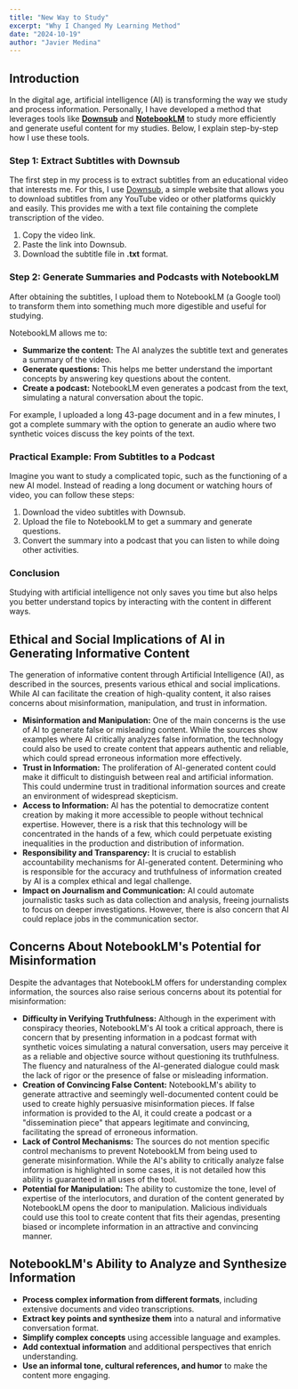 ```yaml
---
title: "New Way to Study"
excerpt: "Why I Changed My Learning Method"
date: "2024-10-19"
author: "Javier Medina"
---
```


## Introduction

In the digital age, artificial intelligence (AI) is transforming the way we study and process information. Personally, I have developed a method that leverages tools like [**Downsub**](https://downsub.com/) and [**NotebookLM**](https://notebooklm.google/) to study more efficiently and generate useful content for my studies. Below, I explain step-by-step how I use these tools.

### Step 1: Extract Subtitles with Downsub

The first step in my process is to extract subtitles from an educational video that interests me. For this, I use [Downsub](https://downsub.com/), a simple website that allows you to download subtitles from any YouTube video or other platforms quickly and easily. This provides me with a text file containing the complete transcription of the video.

1. Copy the video link.
2. Paste the link into Downsub.
3. Download the subtitle file in **.txt** format.

### Step 2: Generate Summaries and Podcasts with NotebookLM

After obtaining the subtitles, I upload them to NotebookLM (a Google tool) to transform them into something much more digestible and useful for studying.

NotebookLM allows me to:

- **Summarize the content:** The AI analyzes the subtitle text and generates a summary of the video.
- **Generate questions:** This helps me better understand the important concepts by answering key questions about the content.
- **Create a podcast:** NotebookLM even generates a podcast from the text, simulating a natural conversation about the topic.

For example, I uploaded a long 43-page document and in a few minutes, I got a complete summary with the option to generate an audio where two synthetic voices discuss the key points of the text.

### Practical Example: From Subtitles to a Podcast

Imagine you want to study a complicated topic, such as the functioning of a new AI model. Instead of reading a long document or watching hours of video, you can follow these steps:

1. Download the video subtitles with Downsub.
2. Upload the file to NotebookLM to get a summary and generate questions.
3. Convert the summary into a podcast that you can listen to while doing other activities.

### Conclusion

Studying with artificial intelligence not only saves you time but also helps you better understand topics by interacting with the content in different ways.

## Ethical and Social Implications of AI in Generating Informative Content

The generation of informative content through Artificial Intelligence (AI), as described in the sources, presents various ethical and social implications. While AI can facilitate the creation of high-quality content, it also raises concerns about misinformation, manipulation, and trust in information.

- **Misinformation and Manipulation:** One of the main concerns is the use of AI to generate false or misleading content. While the sources show examples where AI critically analyzes false information, the technology could also be used to create content that appears authentic and reliable, which could spread erroneous information more effectively.
- **Trust in Information:** The proliferation of AI-generated content could make it difficult to distinguish between real and artificial information. This could undermine trust in traditional information sources and create an environment of widespread skepticism.
- **Access to Information:** AI has the potential to democratize content creation by making it more accessible to people without technical expertise. However, there is a risk that this technology will be concentrated in the hands of a few, which could perpetuate existing inequalities in the production and distribution of information.
- **Responsibility and Transparency:** It is crucial to establish accountability mechanisms for AI-generated content. Determining who is responsible for the accuracy and truthfulness of information created by AI is a complex ethical and legal challenge.
- **Impact on Journalism and Communication:** AI could automate journalistic tasks such as data collection and analysis, freeing journalists to focus on deeper investigations. However, there is also concern that AI could replace jobs in the communication sector.

## Concerns About NotebookLM's Potential for Misinformation

Despite the advantages that NotebookLM offers for understanding complex information, the sources also raise serious concerns about its potential for misinformation:

- **Difficulty in Verifying Truthfulness:** Although in the experiment with conspiracy theories, NotebookLM's AI took a critical approach, there is concern that by presenting information in a podcast format with synthetic voices simulating a natural conversation, users may perceive it as a reliable and objective source without questioning its truthfulness. The fluency and naturalness of the AI-generated dialogue could mask the lack of rigor or the presence of false or misleading information.
- **Creation of Convincing False Content:** NotebookLM's ability to generate attractive and seemingly well-documented content could be used to create highly persuasive misinformation pieces. If false information is provided to the AI, it could create a podcast or a "dissemination piece" that appears legitimate and convincing, facilitating the spread of erroneous information.
- **Lack of Control Mechanisms:** The sources do not mention specific control mechanisms to prevent NotebookLM from being used to generate misinformation. While the AI's ability to critically analyze false information is highlighted in some cases, it is not detailed how this ability is guaranteed in all uses of the tool.
- **Potential for Manipulation:** The ability to customize the tone, level of expertise of the interlocutors, and duration of the content generated by NotebookLM opens the door to manipulation. Malicious individuals could use this tool to create content that fits their agendas, presenting biased or incomplete information in an attractive and convincing manner.

## NotebookLM's Ability to Analyze and Synthesize Information

- **Process complex information from different formats**, including extensive documents and video transcriptions.
- **Extract key points and synthesize them** into a natural and informative conversation format.
- **Simplify complex concepts** using accessible language and examples.
- **Add contextual information** and additional perspectives that enrich understanding.
- **Use an informal tone, cultural references, and humor** to make the content more engaging.